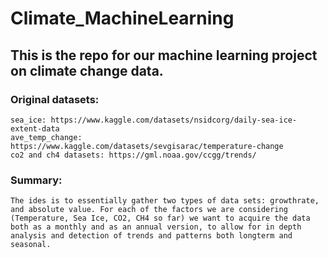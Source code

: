 # Climate_MachineLearning

## This is the repo for our machine learning project on climate change data.

### Original datasets:

    sea_ice: https://www.kaggle.com/datasets/nsidcorg/daily-sea-ice-extent-data
    ave_temp_change: https://www.kaggle.com/datasets/sevgisarac/temperature-change
    co2 and ch4 datasets: https://gml.noaa.gov/ccgg/trends/  

### Summary:
    The ides is to essentially gather two types of data sets: growthrate, and absolute value. For each of the factors we are considering (Temperature, Sea Ice, CO2, CH4 so far) we want to acquire the data both as a monthly and as an annual version, to allow for in depth analysis and detection of trends and patterns both longterm and seasonal.
